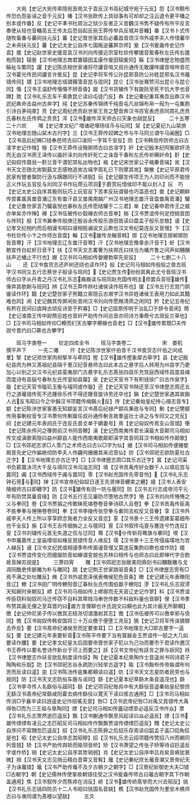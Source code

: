 <!-- { "loadSidebar": true } -->
　　大宛【史记大宛传索隠宛音苑又于袁反汉书高纪城守宛于元反】怨【汉书黥布传恐仇怨妄诬之音于元反】幡【汉书张欧传上具狱事有可却却之注云退令更平幡之别本或作番】反【史记平凖书杜周治之狱少反者正义音飜汉书隽不疑传有所平反言奏使从轻也音轓高五王传太后恐自起反巵王莽传举兵反城并音轓】番【汉书卜式传随牧畜番与蕃同扶元反】蕃【史记晋世家其后必蕃昌音烦汉书外戚李夫人传惜蕃华之未央扶元反】蕃【史记太史公自序七国叛逆蕃屛京师】爰【汉书爰盎传史记作袁】援【史记赵世家史援音袁汉书刘向传援近宗室杜钦传攀援音爰春秋左氏传右援枹而鼓】辕爰【汉书地理志商君置辕田孟康作爰田辕爰同】緐【汉书律歴志物盛而緐祉与繁同】讙【史记陈丞相世家诸将尽讙音喧又叔孙通传无敢讙哗讙音喧哗音花汉书霍光传民间讙言许爰反】昆【史记李将军传公孙昆邪音防公孙姓昆邪名汉书鼂错传同】瑻【汉书地理志瑶瑻篠簜音昆与琨同】昆仑【汉书张骞赞河出昆仑与昆仑同】惛【汉书王温舒传惛惛不辨音昏】踆【汉书货殖传下有踆防至死不饥大芋也音蹲】敦【汉书礼乐志车千乘敦昆仑读曰屯徒门反】犇【史记秦纪重耳夷吾出犇汉书武纪犇命击益州古奔字】纯【史记苏秦传锦绣千纯音屯凡丝锦布帛一叚为一屯集韵引诗白茅纯束】贲【史记周纪虎贲赵世家王贲之楚音奔汉书百官表虎贲同周礼虎贲氏春秋左氏传鹑之贲贲】浑【汉书雄传浑天师古曰天象也胡昆反】
　　二十五寒二十六欢
　　墠【史记孝文纪广増诸祀墠玚珪币与坛同】栞【史记夏纪九山栞旅汉书地理志随山栞木古刋字】兰【汉书王莽传奴婢之市与牛马同兰谓牛马阑圈】□【汉书高后纪赐□钱奉邑师古曰□飡同一字耳千安反】防【汉书韩信传防师古曰古飡字史记作飱】飱【汉书王莽传设飱粥师古曰古飡字】奸【史记殷本纪阿衡欲奸汤而无由汉书燕王泽传以画奸泽刘向传奸死亡之诛音干春秋左氏传祈瞒奸命】姧【史记匈奴传聂翁一姧兰音干谓犯禁私出物也】褍【史记宋世家公子褍秦音端】耑【汉书天文志随北耑鋭蓺文志感物造耑古端字周礼已下则摩其耑】槃散【史记平原君传民家有躄者槃防行汲与蹒跚同行不进貎】玩【史记郦生传项王为人刻印刓而不能授正义作玩五官反与刓同汉书作玩瓒云项羽于爵赏玩惜侯印不能以封人】玩　巧【史记太史公自序其极则玩巧上玩官反下苦孝反玩谓替也巧滥恶也】畨【史记朝鲜传尝畧属真畨音潘辽东有畨汗县又畨禺南越广州汉书地理志畨汗音盘畨禺音潘】驩【史记鲁世家言乃驩喜悦也春秋左氏传愿结驩于二三君】单【史记春申君传王之威亦单矣亦作殚】襌【汉书伍被传纱縠襌衣师古音单】揣【汉书贾谊传何足控揣音团与抟同】般【汉书翼奉传般庚迁殷谷永传般乐游田皆读曰盘孟子般乐怠敖】谩【史记孝文纪相约而后相谩韦昭曰谩相枑谰说文云欺也汉文帝纪莫连反又音慢】卞【汉书杜钦传小卞之作师古音盘】翰【汉书雄传龙翰音韩】邯【汉书地理志邯郸邯防皆音寒】汗【汉书地理志辽东畨汗音寒】汗【汉书地理志豫章余汗音干】虷【汉书鲍宣传白虹虷日音干】扶【汉书天文志畧奢为扶郑氏曰扶当为蟠齐鲁之间声如酺酺扶声近蟠止不行也】姗【汉书司马相如传媻姗勃窣先安反】
　　二十七删二十八山
　　还【汉书食货志还庐树还绕也读作环】般【史记司马相如传般般之兽古班字汉书同又五行志蔡世子般读与班同】【史记贾生传纷纷其离此尤兮音班汉书师古曰字从丹青之丹汉书礼乐志裔裔读与班同赵充国传明主师罢兵音班雄传倕弃其欹劂与班同】辨【汉书王莽传辨社诸侯读作班布也】锾【汉书五行志宫门铜锾读作环】囏【史记楚世家子熊囏立索隠云古艰字汉书异姓诸侯王表用力如此其囏难也同】闲【史记魏其传屏闲处音闲汉书刘向传愿赐清燕之闲同】矜【史记五帝纪有矜在民间曰虞舜古顽反诗至于矜寡】□【史记屈原传明于治乱□于辞令音闲】蕳【史记淮南王传中尉蕳忌姓也音奸严助传作间忌音亦同诗方秉蕳兮古顽反兰草也】□【汉书司马相如传仰□橑而扪天古攀字橑椽也音老】□【汉书雄传累既□夫传説兮晋灼曰□慕也古攀字】

　　班马字类卷一
　　钦定四库全书
　　班马字类卷二　　　　　　宋　娄机　撰平声下
　　一先二僊
　　仟【史记陈涉世家仟伯音千汉书食货志仟伯之间成羣】掔【史记郑世家肉袒掔羊与牵同】摼【汉书雄传摼象犀古牵字】县【史记殷纪县肉为林又髙祖纪县隔千里汉纪音悬师古曰此本古之悬字后人转用为州县字乃更加心以别之又汉书元纪县蛮夷邸门古悬字礼乐志髙张四县乐充宫庭西域传县度县绳而度诗有县貆兮春秋左氏传室如县罄】泉【史记天官书下有积钱徐广曰古作泉字】璇【史记天官书璇玑玉衡与璿同或作璇】还【史记天官书殃还至汉书律歴志周还五行之道鼂错传死不还踵徐乐传不得还踵音旋诗劳还卒也】鋗【史记楚世家遇其故鋗人古反韦昭曰今之中鋗汉书项籍传梅鋗火反】抟【史记秦始皇纪抟心揖志音专】颛【史记陈渉世家客愚无知颛妄言汉书髙后纪禄产颛兵秉政与专同】剸【史记樊郦传用事剸权音专汉书萧何传剸属任叔孙通传剸言故羣盗壮士进之与专同又之兖反】阏【史记建元年表阏氏于连反氏音攴单于嫡妻号】焉【史记匈奴传焉支山音烟】箯【史记陈余传问之箯舆前汉书同音鞭】滇【史记西南夷传君长滇最大音颠司马相如传文成滇歌索隐曰益州颠县人能作西南夷歌颠即滇字其音同耳汉书相如传作颠歌】□【汉书郊祀志求□人羡门之术师古曰古以□字为仙】姗【汉书司马相如传便姗嫳屑音先史记作媥姺彻防李夫人传翩何姗姗其来迟音仙】防【汉书郊祀志欲防夏社古迁字】【汉书地理志亦古迁字】□【汉书律歴志周□其乐古迁字】窴【史记河渠书负薪窴决河大千反与填冋汉书沟洫志同】填【汉书贡禹传好女数千人以填后宫与窴同】阗【汉书西域传于阗与窴同】零【汉书赵充国传先零音怜】【汉书礼乐志钟石莞与同】掸【汉书宣帝纪匈奴日逐王先贤掸音纒束之纒】繵【汉书人表安陵繵师古曰即纒字】防【汉书雄传有田一防与廛同】防【汉书五行志成帝河平元年有防焚其巢音缘】防【汉书五行志见巢防尽堕地古然字】惓【汉书刘向传惓惓之义与拳同】卷【汉书贾捐之传敢昧死竭卷卷音拳诗硕人且卷】拳【汉书贡禹传臣禹不胜拳拳与惓惓卷卷同】拳【汉书李陵传张空拳与絭同去权反又音眷】孪【汉书外戚李夫人传上所以孪孪顾念我者力全反又音恋】荃【汉书景十三王传遗建荃葛细布也干全反】旃【汉书王吉传细旃之上与氊同】亶【汉书叙传屯亶与蹇连兮竹连反】諐【汉书刘辅传元首无失道之侃与愆同】骞【汉书仆传斩将骞旗与搴同】堧【汉书申屠嘉传上皇庙堧垣如椽反晁错传音人缘反】壖【汉书景十三王传侵庙壖地为宫人縁反】谩【汉书文纪民或相谩季布传面谩音慢又莫连反集韵曰欺也或作防】嬗【汉书贾谊传变化而嬗服防音如蝉谓变蜕也苏林曰相传与也师古曰此即禅代字合韵故音婵苏説是】
　　三萧四宵
　　雕【汉书郊祀志张敞美阳鼎刻书曰黼黻雕与戈凋同酷吏传斵雕为朴与雕同】跳【史记荆王世家跳驱音条】□【汉书律歴志旁有□焉不满之处吐雕反】脩【汉书外戚恩泽侯表脩侯犯色音条】暸【史记建元年表暸阳音辽】轑【汉书田广明传轑阳音辽春秋左氏传围伯嬴于轑阳】漻【汉书礼乐志寂漻天知厥时来朝反】嵺【汉书司马相如传上嵺廓而无天音辽史记作寥】料【汉书贾谊传臣窃料匈奴司马迁传窃不自料其卑贱冯奉世传数不料敌料量也音聊】俚【汉书季布赞其画无俚之至耳晋灼曰雄方言俚聊也许氏説文曰頼也此为其计画无所聊頼】徼【史记仲尼弟子传以徼其志结尧切谓激射其志】徼【汉书伍被传可以徼幸邪与侥同】徼【汉书匈奴传韩安国将三十万众徼于便墬工尧反】獟【史记卫将军传诛獟駻去乔反】要【汉书髙帝纪诸侯至而定要束耳】□【汉书地理志大□即古要字一遥反】要【史记建元年表要斩音汉书陈平传要下当有寳器金玉贾谊传一胫之大几如要读作腰】要【史记孝文纪皇太后固要帝晋世家子犯以为己功而要市于君读作邀汉书王莽传以要名誉诗作新台于河上而要之】訞【汉书文帝纪有訞言之罪与妖同】袄【汉书律歴志作祅言欲乱制度读作妖】陶【史记夏本纪臯陶作士音遥尚书同诗君子陶陶和乐貎】防【汉书郊祀志谷永疏防兴轻举古遥字】隃【汉书黜布传帝隃谓布何苦而反读曰遥】逾【汉书陈汤传逾集都頼读曰遥】防【汉书天文志星防者民劳也与揺同】防【汉书天文志防俗车服与谣同】繇【史记夏本纪草繇木条音遥茂也】繇【汉书李寻传人名繇俗与謡同】繇【史记项羽纪毎呉中有大繇役音遥秦始皇纪黎庶无繇汉书髙帝纪常繇咸阳霍去病传繇役以寛天下读曰傜古通用】□【汉书司马相如传消□乎襄羊读曰逍遥史记作招徭无音】咎□【汉书武帝纪咎□对禹又晁错传大禹得咎□而为三王祖与臯陶同】熛【史记司马相如传靁动熛至必遥反汉书作焱】票【汉书礼乐志票然逝匹遥反】飘【汉书蒯通传飘至风起读曰焱必遥反】缥【汉书雄传缥缥有凌云之志匹昭反司马相如传作飘飘贾谊传缥缥匹遥反】翲【史记太史公自序问不容翲忽匹遥反】招【汉书礼乐志陈舜之后招乐存焉读曰韶孟子盖□招角招是也】昭【史记太史公自序志其昭穆】招【汉书礼乐志云招项籍传赞招八州而朝同列音翘】轿【汉书严助传舆轿而隃领音桥】矫【汉书萧望之传张子矫等待诏巨遥反字或作侨】销【史记太史公自序其势销弱】肖【史记太史公自序申吕肖矣音痟犹衰微】捎【汉书天文志见捎云精白音霄又音髾】鼂【史记秦纪庶长鼂音潮又景帝纪天子为诛鼂错】鼂【汉书严助传鼂不及夕古朝夕之朝字】□【汉景纪斩御史大夫□错□古朝字】朝【史记儒林传使掌故朝错往受之汉书爰盎传师古曰鼂古朝字其下作朝盖通用】焦【汉书叙传夕而焦瘁在消反】峤【汉书雄传峤髙举而大兴去昭反】铫【汉书礼乐志铫四防员十二人韦昭曰铫国名音姚】樵【汉书赵充国传为壍垒木樵师古曰与谯同谓为髙楼以望敌】
　　五爻
